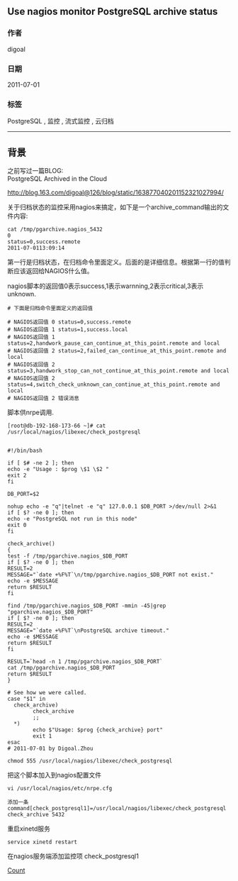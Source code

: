 ## Use nagios monitor PostgreSQL archive status  
                    
### 作者                                       
digoal                                        
                    
### 日期                                        
2011-07-01                                                                  
                    
### 标签                    
PostgreSQL , 监控 , 流式监控 , 云归档                                               
                    
----                    
                    
## 背景                                  
之前写过一篇BLOG:  
PostgreSQL Archived in the Cloud  
  
http://blog.163.com/digoal@126/blog/static/163877040201152321027994/  
  
关于归档状态的监控采用nagios来搞定，如下是一个archive_command输出的文件内容:  
  
```  
cat /tmp/pgarchive.nagios_5432  
0  
status=0,success.remote  
2011-07-0113:09:14  
```  
  
第一行是归档状态，在归档命令里面定义。后面的是详细信息。根据第一行的值判断应该返回给NAGIOS什么值。  
  
nagios脚本的返回值0表示success,1表示warnning,2表示critical,3表示unknown.  
  
```  
# 下面是归档命令里面定义的返回值  
  
# NAGIOS返回值 0 status=0,success.remote  
# NAGIOS返回值 1 status=1,success.local  
# NAGIOS返回值 1 status=2,handwork_pause_can_continue_at_this_point.remote and local  
# NAGIOS返回值 2 status=2,failed_can_continue_at_this_point.remote and local  
# NAGIOS返回值 2 status=3,handwork_stop_can_not_continue_at_this_point.remote and local  
# NAGIOS返回值 2 status=4,switch_check_unknown_can_continue_at_this_point.remote and local  
# NAGIOS返回值 2 错误消息  
```  
  
脚本供nrpe调用.  
  
```  
[root@db-192-168-173-66 ~]# cat /usr/local/nagios/libexec/check_postgresql   
  
  
#!/bin/bash  
  
if [ $# -ne 2 ]; then  
echo -e "Usage : $prog \$1 \$2 "  
exit 2  
fi  
  
DB_PORT=$2  
  
nohup echo -e "q"|telnet -e "q" 127.0.0.1 $DB_PORT >/dev/null 2>&1  
if [ $? -ne 0 ]; then  
echo -e "PostgreSQL not run in this node"  
exit 0  
fi  
  
check_archive()  
{  
test -f /tmp/pgarchive.nagios_$DB_PORT  
if [ $? -ne 0 ]; then  
RESULT=2  
MESSAGE="`date +%F%T`\n/tmp/pgarchive.nagios_$DB_PORT not exist."  
echo -e $MESSAGE  
return $RESULT  
fi  
  
find /tmp/pgarchive.nagios_$DB_PORT -mmin -45|grep "pgarchive.nagios_$DB_PORT"  
if [ $? -ne 0 ]; then  
RESULT=2  
MESSAGE="`date +%F%T`\nPostgreSQL archive timeout."  
echo -e $MESSAGE  
return $RESULT  
fi  
  
RESULT=`head -n 1 /tmp/pgarchive.nagios_$DB_PORT`  
cat /tmp/pgarchive.nagios_$DB_PORT  
return $RESULT  
}  
  
# See how we were called.  
case "$1" in  
  check_archive)  
        check_archive  
        ;;  
  *)  
        echo $"Usage: $prog {check_archive} port"  
        exit 1  
esac  
# 2011-07-01 by Digoal.Zhou  
```  
  
```  
chmod 555 /usr/local/nagios/libexec/check_postgresql  
```  
  
把这个脚本加入到nagios配置文件  
  
```  
vi /usr/local/nagios/etc/nrpe.cfg  
  
添加一条  
command[check_postgresql1]=/usr/local/nagios/libexec/check_postgresql check_archive 5432  
```  
  
重启xinetd服务  
  
```  
service xinetd restart  
```  
  
在nagios服务端添加监控项 check_postgresql1  
      
[Count](http://info.flagcounter.com/h9V1)                                                                                                        
                                                                                                    
                                                          

